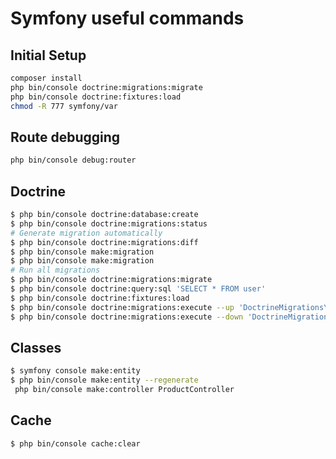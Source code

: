 # Symfony useful commands

## Initial Setup

```bash
composer install
php bin/console doctrine:migrations:migrate
php bin/console doctrine:fixtures:load
chmod -R 777 symfony/var
```

## Route debugging

```bash
php bin/console debug:router
```

## Doctrine

```bash
$ php bin/console doctrine:database:create
$ php bin/console doctrine:migrations:status
# Generate migration automatically
$ php bin/console doctrine:migrations:diff
$ php bin/console make:migration
$ php bin/console make:migration
# Run all migrations
$ php bin/console doctrine:migrations:migrate
$ php bin/console doctrine:query:sql 'SELECT * FROM user'
$ php bin/console doctrine:fixtures:load
$ php bin/console doctrine:migrations:execute --up 'DoctrineMigrations\Version20210515194338'
$ php bin/console doctrine:migrations:execute --down 'DoctrineMigrations\Version20210515194338'
```

## Classes

```bash
$ symfony console make:entity
$ php bin/console make:entity --regenerate
 php bin/console make:controller ProductController
```

## Cache

```bash
$ php bin/console cache:clear
```
